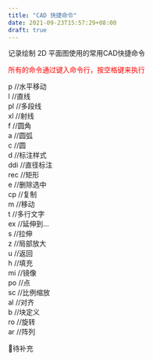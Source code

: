 ```yaml
---
title: "CAD 快捷命令"
date: 2021-09-23T15:57:29+08:00
draft: true
---
```






记录绘制 2D 平面图使用的常用CAD快捷命令

<p style='color:red'>所有的命令通过键入命令行，按空格键来执行</p>



p        //水平移动  
l        //直线  
pl        //多段线  
xl        //射线  
f        //圆角  
a        //圆弧  
c        //圆  
d        //标注样式  
ddi        //直径标注  
rec        //矩形  
e        //删除选中  
cp        //复制  
m        //移动  
t        //多行文字  
ex        //延伸到…  
s        //拉伸  
z        //局部放大  
u        //返回  
h        //填充  
mi        //镜像  
po        //点  
sc        //比例缩放  
al        //对齐  
b        //块定义  
ro        //旋转  
ar        //阵列        

📓待补充

